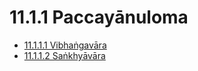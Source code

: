 # 11.1.1 Paccayānuloma

* [11.1.1.1 Vibhaṅgavāra](11.1.1/11.1.1.1.md)
* [11.1.1.2 Saṅkhyāvāra](11.1.1/11.1.1.2.md)
